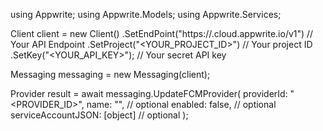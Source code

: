using Appwrite;
using Appwrite.Models;
using Appwrite.Services;

Client client = new Client()
    .SetEndPoint("https://<REGION>.cloud.appwrite.io/v1") // Your API Endpoint
    .SetProject("<YOUR_PROJECT_ID>") // Your project ID
    .SetKey("<YOUR_API_KEY>"); // Your secret API key

Messaging messaging = new Messaging(client);

Provider result = await messaging.UpdateFCMProvider(
    providerId: "<PROVIDER_ID>",
    name: "<NAME>", // optional
    enabled: false, // optional
    serviceAccountJSON: [object] // optional
);
